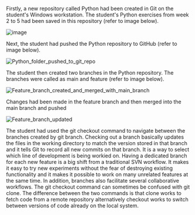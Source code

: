 Firstly, a new repository called Python had been created in Git on the student's Windows workstation. The student's Python exercises from week 2 to 5 had been saved in this repository (refer to image below).

![image](https://user-images.githubusercontent.com/120669555/210595749-9a5ca4b6-8654-43f8-9012-66b942f6a13b.png)

Next, the student had pushed the Python repository to GitHub (refer to image below).

![Python_folder_pushed_to_git_repo](https://user-images.githubusercontent.com/120669555/210598862-2788b2d0-a47c-430e-9caf-c794101b1875.PNG)

The student then created two branches in the Python repository. The branches were called as main and feature (refer to image below).

![Feature_branch_created_and_merged_with_main_branch](https://user-images.githubusercontent.com/120669555/210680332-e1cbb1b1-caae-4c96-87a5-1e99d659144e.PNG)

Changes had been made in the feature branch and then merged into the main branch and pushed 

![Feature_branch_updated](https://user-images.githubusercontent.com/120669555/210680420-c26f7464-3a17-4083-84a8-9dbcee72ae3f.PNG)


<dt>The student had used the git checkout command to navigate between the branches created by git branch. Checking out a branch basically updates the files in the working directory to match the version stored in that branch and it tells Git to record all new commits on that branch. It is a way to select which line of development is being workied on. Having a dedicated branch for each new feature is a big shift from a traditional SVN workflow. It makes it easy to try new experiments without the fear of destroying existing functionality and it makes it possible to work on many unrelated features at the same time. In addition, branches also facilitate several collaborative workflows. The git checkout command can sometimes be confused with git clone. The difference between the two commands is that clone works to fetch code from a remote repository alternatively checkout works to switch between versions of code already on the local system.</dt>
